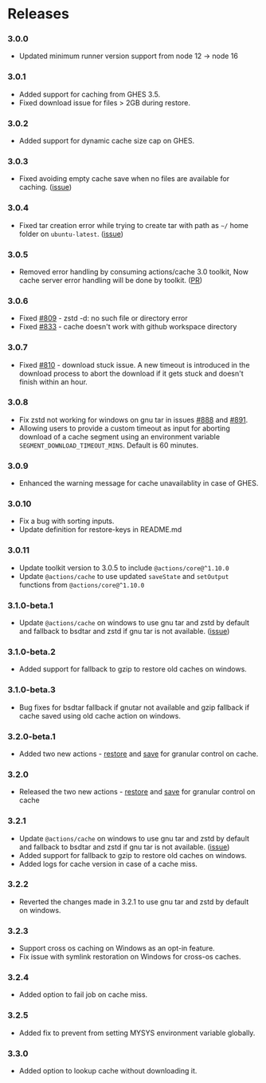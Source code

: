# Releases

### 3.0.0
- Updated minimum runner version support from node 12 -> node 16

### 3.0.1
- Added support for caching from GHES 3.5.
- Fixed download issue for files > 2GB during restore.

### 3.0.2
- Added support for dynamic cache size cap on GHES.

### 3.0.3
- Fixed avoiding empty cache save when no files are available for caching. ([issue](https://github.com/actions/cache/issues/624))

### 3.0.4
- Fixed tar creation error while trying to create tar with path as `~/` home folder on `ubuntu-latest`. ([issue](https://github.com/actions/cache/issues/689))

### 3.0.5
- Removed error handling by consuming actions/cache 3.0 toolkit, Now cache server error handling will be done by toolkit. ([PR](https://github.com/actions/cache/pull/834))

### 3.0.6
- Fixed [#809](https://github.com/actions/cache/issues/809) - zstd -d: no such file or directory error
- Fixed [#833](https://github.com/actions/cache/issues/833) - cache doesn't work with github workspace directory

### 3.0.7
- Fixed [#810](https://github.com/actions/cache/issues/810) - download stuck issue. A new timeout is introduced in the download process to abort the download if it gets stuck and doesn't finish within an hour.

### 3.0.8
- Fix zstd not working for windows on gnu tar in issues [#888](https://github.com/actions/cache/issues/888) and [#891](https://github.com/actions/cache/issues/891).
- Allowing users to provide a custom timeout as input for aborting download of a cache segment using an environment variable `SEGMENT_DOWNLOAD_TIMEOUT_MINS`. Default is 60 minutes.

### 3.0.9
- Enhanced the warning message for cache unavailablity in case of GHES.

### 3.0.10
- Fix a bug with sorting inputs.
- Update definition for restore-keys in README.md

### 3.0.11
- Update toolkit version to 3.0.5 to include `@actions/core@^1.10.0`
- Update `@actions/cache` to use updated `saveState` and `setOutput` functions from `@actions/core@^1.10.0`

### 3.1.0-beta.1
- Update `@actions/cache` on windows to use gnu tar and zstd by default and fallback to bsdtar and zstd if gnu tar is not available. ([issue](https://github.com/actions/cache/issues/984))

### 3.1.0-beta.2
- Added support for fallback to gzip to restore old caches on windows.

### 3.1.0-beta.3
- Bug fixes for bsdtar fallback if gnutar not available and gzip fallback if cache saved using old cache action on windows.

### 3.2.0-beta.1
- Added two new actions - [restore](restore/action.yml) and [save](save/action.yml) for granular control on cache.

### 3.2.0
- Released the two new actions - [restore](restore/action.yml) and [save](save/action.yml) for granular control on cache

### 3.2.1
- Update `@actions/cache` on windows to use gnu tar and zstd by default and fallback to bsdtar and zstd if gnu tar is not available. ([issue](https://github.com/actions/cache/issues/984))
- Added support for fallback to gzip to restore old caches on windows.
- Added logs for cache version in case of a cache miss.

### 3.2.2
- Reverted the changes made in 3.2.1 to use gnu tar and zstd by default on windows.

### 3.2.3
- Support cross os caching on Windows as an opt-in feature.
- Fix issue with symlink restoration on Windows for cross-os caches.

### 3.2.4
- Added option to fail job on cache miss.

### 3.2.5
- Added fix to prevent from setting MYSYS environment variable globally.

### 3.3.0
- Added option to lookup cache without downloading it.
